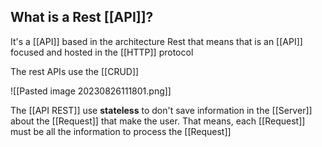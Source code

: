 
## What is a Rest [[API]]?

It's a [[API]] based in the architecture Rest that means that is an [[API]] focused and hosted in the [[HTTP]] protocol

The rest APIs use the [[CRUD]]

![[Pasted image 20230826111801.png]]

The [[API REST]] use **stateless** to don't save information in the [[Server]] about the [[Request]] that make the user.  That means, each [[Request]] must be all the information to process the [[Request]]
